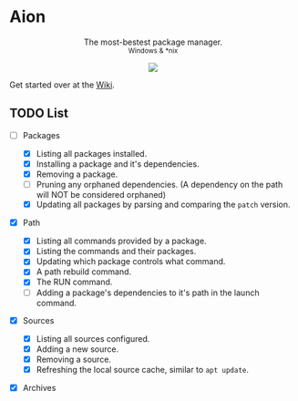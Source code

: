 # Aion

<p align="center">
	The most-bestest package manager.
	<br />
	<small>
		Windows & *nix
	</small>
</p>

<p align="center">
	<a href="./LICENSE.md"><img src="https://img.shields.io/badge/license-MIT-blue.svg"></a>
</p>

Get started over at the [Wiki](https://github.com/e3ndr/Aion/wiki).

## TODO List

- [ ] Packages

  - [x] Listing all packages installed.
  - [x] Installing a package and it's dependencies.
  - [x] Removing a package.
  - [ ] Pruning any orphaned dependencies. (A dependency on the path will NOT be considered orphaned)
  - [x] Updating all packages by parsing and comparing the `patch` version.

- [x] Path

  - [x] Listing all commands provided by a package.
  - [x] Listing the commands and their packages.
  - [x] Updating which package controls what command.
  - [x] A path rebuild command.
  - [x] The RUN command.
  - [ ] Adding a package's dependencies to it's path in the launch command.

- [x] Sources

  - [x] Listing all sources configured.
  - [x] Adding a new source.
  - [x] Removing a source.
  - [x] Refreshing the local source cache, similar to `apt update`.

- [x] Archives
